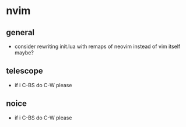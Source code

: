 # nvim

## general

- consider rewriting init.lua with remaps of neovim instead of vim itself maybe?

## telescope

- if i C-BS do C-W please

## noice

- if i C-BS do C-W please

